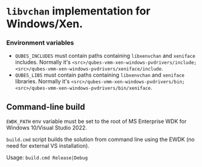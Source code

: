 # `libvchan` implementation for Windows/Xen.

### Environment variables

- `QUBES_INCLUDES` must contain paths containing `libxenvchan` and `xeniface` includes. Normally it's `<src>/qubes-vmm-xen-windows-pvdrivers/include;<src>/qubes-vmm-xen-windows-pvdrivers/xeniface/include`.
- `QUBES_LIBS` must contain paths containing `libxenvchan` and `xeniface` libraries. Normally it's `<src>/qubes-vmm-xen-windows-pvdrivers/bin;<src>/qubes-vmm-xen-windows-pvdrivers/bin/xeniface`.

## Command-line build

`EWDK_PATH` env variable must be set to the root of MS Enterprise WDK for Windows 10/Visual Studio 2022. 

`build.cmd` script builds the solution from command line using the EWDK (no need for external VS installation).

Usage: `build.cmd Release|Debug`
